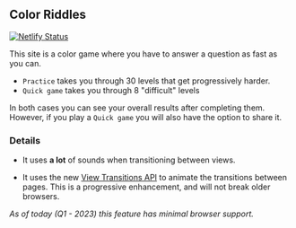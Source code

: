 ## Color Riddles

[![Netlify Status](https://api.netlify.com/api/v1/badges/cc45a634-9dd0-4070-8dbb-8ab6f471fbb5/deploy-status)](https://app.netlify.com/sites/color-riddles/deploys)

This site is a color game where you have to answer a question as fast as you can.

- `Practice` takes you through 30 levels that get progressively harder.
- `Quick game` takes you through 8 "difficult" levels

In both cases you can see your overall results after completing them. 
However, if you play a `Quick game` you will also have the option to share it.

### Details

- It uses **a lot** of sounds when transitioning between views.


- It uses the new [View Transitions API](https://developer.chrome.com/docs/web-platform/view-transitions/) to animate the transitions between pages. This is a progressive enhancement, and will not break older browsers.

*As of today (Q1 - 2023) this feature has minimal browser support.* 


